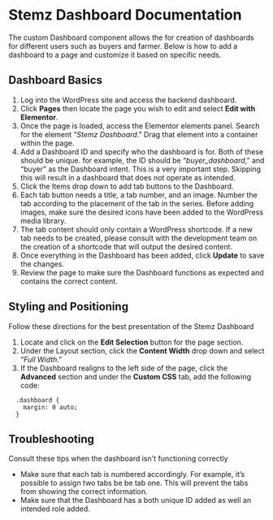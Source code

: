 # Stemz Dashboard Documentation

The custom Dashboard component allows the for creation of dashboards for different users such as buyers and farmer. Below is how to add a dashboard to a page and customize it based on specific needs.

## Dashboard Basics

1. Log into the WordPress site and access the backend dashboard.
2. Click **Pages** then locate the page you wish to edit and select **Edit with Elementor**.
3. Once the page is loaded, access the Elementor elements panel. Search for the element “*Stemz Dashboard*.” Drag that element into a container within the page.
4. Add a Dashboard ID and specify who the dashboard is for. Both of these should be unique. for example, the ID should be “*buyer_dashboard*,” and “buyer” as the Dashboard intent. This is a very important step. Skipping this will result in a dashboard that does not operate as intended.
5. Click the Items drop down to add tab buttons to the Dashboard.
6. Each tab button needs a title, a tab number, and an image. Number the tab according to the placement of the tab in the series. Before adding images, make sure the desired icons have been added to the WordPress media library.
7. The tab content should only contain a WordPress shortcode. If a new tab needs to be created, please consult with the development team on the creation of a shortcode that will output the desired content.
8. Once everything in the Dashboard has been added, click **Update** to save the changes.
9. Review the page to make sure the Dashboard functions as expected and contains the correct content.

## Styling and Positioning

Follow these directions for the best presentation of the Stemz Dashboard

1. Locate and click on the **Edit Selection** button for the page section.
2. Under the Layout section, click the **Content Width** drop down and select “*Full Width*.”
3. If the Dashboard realigns to the left side of the page, click the **Advanced** section and under the **Custom CSS** tab, add the following code:
```
  .dashboard {
    margin: 0 auto;
  }
```

## Troubleshooting

Consult these tips when the dashboard isn't functioning correctly

- Make sure that each tab is numbered accordingly. For example, it’s possible to assign two tabs be be tab one. This will prevent the tabs from showing the correct information.
- Make sure that the Dashboard has a both unique ID added as well an intended role added.
